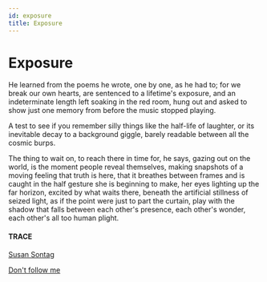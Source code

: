```yaml
---
id: exposure
title: Exposure
---
```


# Exposure

He learned from the poems he wrote, 
one by one, as he had to; 
for we break our own hearts,
are sentenced to a lifetime's exposure,
and an indeterminate length left soaking
in the red room, hung out
and asked to show just one memory
from before the music stopped playing.

A test to see if you remember 
silly things like the half-life of laughter,
or its inevitable decay 
to a background giggle, 
barely readable between 
all the cosmic burps.

The thing to wait on, 
to reach there in time for,
he says, gazing out on the world, 
is the moment people reveal themselves,
making snapshots of a moving feeling
that truth is here, that it breathes between
frames and is caught in the half gesture
she is beginning to make, 
her eyes lighting up the far horizon, 
excited by what waits there,
beneath the artificial stillness of seized light,
as if the point were just to part the curtain, 
play with the shadow that falls 
between each other's presence,
each other's wonder, 
each other's all too human plight.


#### TRACE

[Susan Sontag](https://www.brainpickings.org/2016/07/22/susan-sontag-peter-hujar-portraits-in-life-and-death/)

[Don't follow me](../canto_ii/start-again.html)
